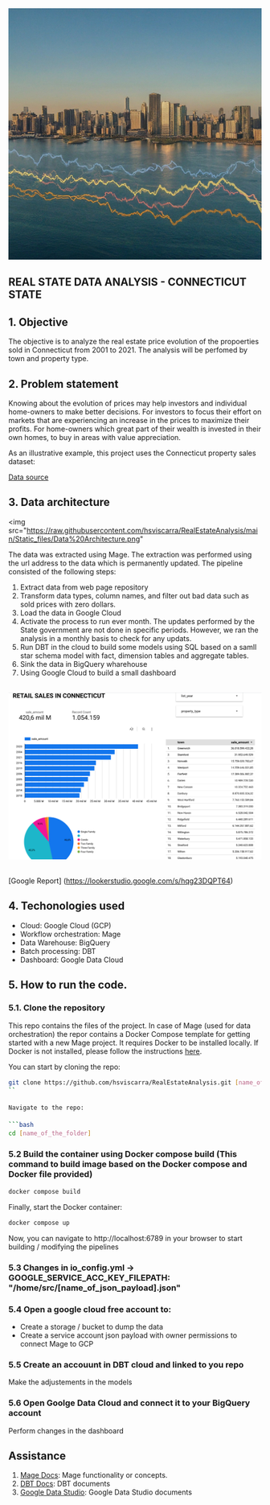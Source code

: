 <div>
  <img src="https://raw.githubusercontent.com/hsviscarra/RealEstateAnalysis/main/Static_files/retail_image.jpeg" style="width: 100%; height: 500px;">
</div>

## REAL STATE DATA ANALYSIS - CONNECTICUT STATE



## 1. Objective

The objective is to analyze the real estate price evolution of the propoerties sold in Connecticut from 2001 to 2021. The analysis will be perfomed by town and property type.


## 2. Problem statement

Knowing about the evolution of prices may help investors and individual home-owners to make better decisions. 
For investors to focus their effort on markets that are experiencing an increase in the prices to maximize their profits.
For home-owners which great part of their wealth is invested in their own homes, to buy in areas with value appreciation.

As an illustrative example, this project uses the Connecticut property sales dataset:

[Data source](https://catalog.data.gov/dataset/real-estate-sales-2001-2018)


## 3. Data architecture 

<img src="https://raw.githubusercontent.com/hsviscarra/RealEstateAnalysis/main/Static_files/Data%20Architecture.png"

The data was extracted using Mage. The extraction was performed using the url address to the data which is permanently updated. The pipeline consisted of the following steps:
1. Extract data from web page repository
2. Transform data types, column names, and filter out bad data such as sold prices with zero dollars.
3. Load the data in Google Cloud
4. Activate the process to run ever month. The updates performed by the State government are not done in specific periods. However, we ran the analysis in a monthly basis to check for any updats.
5. Run DBT in the cloud to build some models using SQL based on a samll star schema model with fact, dimension tables and aggregate tables.
6. Sink the data in BigQuery wharehouse
8. Using Google Cloud to build a small dashboard
<br>
<div>
<img src="https://raw.githubusercontent.com/hsviscarra/RealEstateAnalysis/main/Static_files/Dashboard%20example.png"
</div>
<br>
<br>

[Google Report] (https://lookerstudio.google.com/s/hqg23DQPT64)

## 4. Techonologies used
- Cloud: Google Cloud (GCP)
- Workflow orchestration: Mage
- Data Warehouse: BigQuery
- Batch processing: DBT
- Dashboard: Google Data Cloud



## 5. How to run the code.

### 5.1. Clone the repository
This repo contains the files of the project. In case of Mage (used for data orchestration) the repor contains a Docker Compose template for getting started with a new Mage project. It requires Docker to be installed locally. If Docker is not installed, please follow the instructions [here](https://docs.docker.com/get-docker/). 

You can start by cloning the repo:

```bash
git clone https://github.com/hsviscarra/RealEstateAnalysis.git [name_of_the_folder]
``

Navigate to the repo:

```bash
cd [name_of_the_folder]
```

### 5.2 Build the container using Docker compose build (This command to build image based on the Docker compose and Docker file provided)

```bash
docker compose build
```

Finally, start the Docker container:

```bash
docker compose up
```

Now, you can navigate to http://localhost:6789 in your browser to start building / modifying the pipelines

### 5.3 Changes in io_config.yml -> GOOGLE_SERVICE_ACC_KEY_FILEPATH: "/home/src/[name_of_json_payload].json"

### 5.4 Open a google cloud free account to:
   - Create a storage / bucket to dump the data
   - Create a service account json payload with owner permissions to connect Mage to GCP

### 5.5 Create an accouunt in DBT cloud and linked to you repo
Make the adjustements in the models

### 5.6 Open Goolge Data Cloud and connect it to your BigQuery account
Perform changes in the dashboard

## Assistance

1. [Mage Docs](https://docs.mage.ai/introduction/overview): Mage functionality or concepts.
2. [DBT Docs](https://docs.getdbt.com/docs/introduction): DBT documents 
4. [Google Data Studio](https://lookerstudio.google.com/navigation/reporting): Google Data Studio documents




